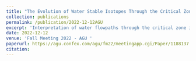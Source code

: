 ```yaml
---
title: "The Evolution of Water Stable Isotopes Through the Critical Zone: Direct Observations from a Vadose-Zone Monitoring System at the Eel River Critical Zone Observatory"
collection: publications
permalink: /publication/2022-12-12AGU
excerpt: 'Interpretation of water flowpaths through the critical zone is aided by stable isotope analysis of waters accessed from soils, groundwater, and streamflow. However, little is known about how water isotope composition evolves along flowpaths from soil to stream, particularly when passing through weathered bedrock. Here, we use novel sampling capabilities to reveal that waters transiting through a deeply weathered, forested hillslope in northern California show seasonal dynamics many meters beneath soils...'
date: 2022-12-12
venue: 'Fall Meeting 2022 - AGU '
paperurl: https://agu.confex.com/agu/fm22/meetingapp.cgi/Paper/1188137
citation: 
---
```

